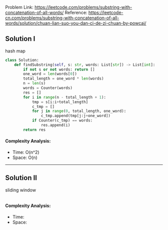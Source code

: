 Problem Link: https://leetcode.com/problems/substring-with-concatenation-of-all-words/
Reference: https://leetcode-cn.com/problems/substring-with-concatenation-of-all-words/solution/chuan-lian-suo-you-dan-ci-de-zi-chuan-by-powcai/



## Solution I
hash map

```python
class Solution:
    def findSubstring(self, s: str, words: List[str]) -> List[int]:
        if not s or not words: return []
        one_word = len(words[0])
        total_length = one_word * len(words)
        n = len(s)
        words = Counter(words)
        res = []
        for i in range(n - total_length + 1):
            tmp = s[i:i+total_length]
            c_tmp = []
            for j in range(0, total_length, one_word):
                c_tmp.append(tmp[j:j+one_word])
            if Counter(c_tmp) == words:
                res.append(i)
        return res
```

#### Complexity Analysis:
- Time: O(n^2)
- Space: O(n)

---

## Solution II
sliding window

```python

```

#### Complexity Analysis:
- Time: 
- Space: 